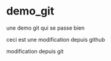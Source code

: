 # demo_git
une demo git qui se passe bien

ceci est une modification depuis github

modification depuis git
